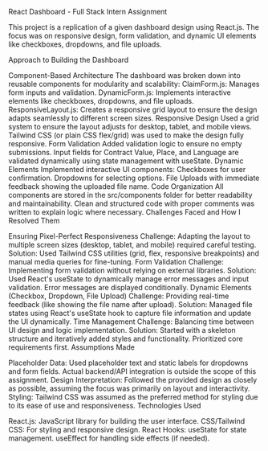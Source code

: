 React Dashboard - Full Stack Intern Assignment

This project is a replication of a given dashboard design using React.js. The focus was on responsive design, form validation, and dynamic UI elements like checkboxes, dropdowns, and file uploads.

Approach to Building the Dashboard

Component-Based Architecture
The dashboard was broken down into reusable components for modularity and scalability:
ClaimForm.js: Manages form inputs and validation.
DynamicForm.js: Implements interactive elements like checkboxes, dropdowns, and file uploads.
ResponsiveLayout.js: Creates a responsive grid layout to ensure the design adapts seamlessly to different screen sizes.
Responsive Design
Used a grid system to ensure the layout adjusts for desktop, tablet, and mobile views.
Tailwind CSS (or plain CSS flex/grid) was used to make the design fully responsive.
Form Validation
Added validation logic to ensure no empty submissions.
Input fields for Contract Value, Place, and Language are validated dynamically using state management with useState.
Dynamic Elements
Implemented interactive UI components:
Checkboxes for user confirmation.
Dropdowns for selecting options.
File Uploads with immediate feedback showing the uploaded file name.
Code Organization
All components are stored in the src/components folder for better readability and maintainability.
Clean and structured code with proper comments was written to explain logic where necessary.
Challenges Faced and How I Resolved Them

Ensuring Pixel-Perfect Responsiveness
Challenge: Adapting the layout to multiple screen sizes (desktop, tablet, and mobile) required careful testing.
Solution: Used Tailwind CSS utilities (grid, flex, responsive breakpoints) and manual media queries for fine-tuning.
Form Validation
Challenge: Implementing form validation without relying on external libraries.
Solution: Used React's useState to dynamically manage error messages and input validation. Error messages are displayed conditionally.
Dynamic Elements (Checkbox, Dropdown, File Upload)
Challenge: Providing real-time feedback (like showing the file name after upload).
Solution: Managed file states using React's useState hook to capture file information and update the UI dynamically.
Time Management
Challenge: Balancing time between UI design and logic implementation.
Solution: Started with a skeleton structure and iteratively added styles and functionality. Prioritized core requirements first.
Assumptions Made

Placeholder Data:
Used placeholder text and static labels for dropdowns and form fields.
Actual backend/API integration is outside the scope of this assignment.
Design Interpretation:
Followed the provided design as closely as possible, assuming the focus was primarily on layout and interactivity.
Styling:
Tailwind CSS was assumed as the preferred method for styling due to its ease of use and responsiveness.
Technologies Used

React.js: JavaScript library for building the user interface.
CSS/Tailwind CSS: For styling and responsive design.
React Hooks:
useState for state management.
useEffect for handling side effects (if needed).
